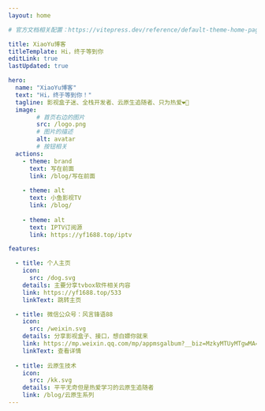 ```yaml
---
layout: home

# 官方文档相关配置：https://vitepress.dev/reference/default-theme-home-page

title: XiaoYu博客
titleTemplate: Hi，终于等到你
editLink: true
lastUpdated: true

hero:
  name: "XiaoYu博客"
  text: "Hi，终于等到你！"
  tagline: 影视盒子迷、全栈开发者、云原生追随者、只为热爱❤️‍🔥
  image:
        # 首页右边的图片
        src: /logo.png
        # 图片的描述
        alt: avatar
        # 按钮相关
  actions:
    - theme: brand
      text: 写在前面
      link: /blog/写在前面      
      
    - theme: alt
      text: 小鱼影视TV
      link: /blog/
      
    - theme: alt
      text: IPTV订阅源
      link: https://yf1688.top/iptv

features:

  - title: 个人主页
    icon: 
      src: /dog.svg    
    details: 主要分享tvbox软件相关内容
    link: https://yf1688.top/533
    linkText: 跳转主页

  - title: 微信公众号：风言锋语88
    icon: 
      src: /weixin.svg    
    details: 分享影视盒子、接口，想白嫖你就来
    link: https://mp.weixin.qq.com/mp/appmsgalbum?__biz=MzkyMTUyMTgwMA==&action=getalbum&album_id=3215428467836715013#wechat_redirect
    linkText: 查看详情
    
  - title: 云原生技术
    icon:
      src: /kk.svg
    details: 平平无奇但是热爱学习的云原生追随者
    link: /blog/云原生系列
---
```



<!-- 自定义组件 这里的<home />是调用home.vue组件-->

<script setup>

// 导入 home.vue 组件
// import home from './.vitepress/components/home.vue';

// 导入 confetti.vue 组件
import confetti from './.vitepress/theme/confetti.vue';

</script>
<!-- 取消分页组件
<home />-->
<confetti />
<!--
<p>本站总访问量 <span id="busuanzi_value_site_pv" /> 次</p>
-->